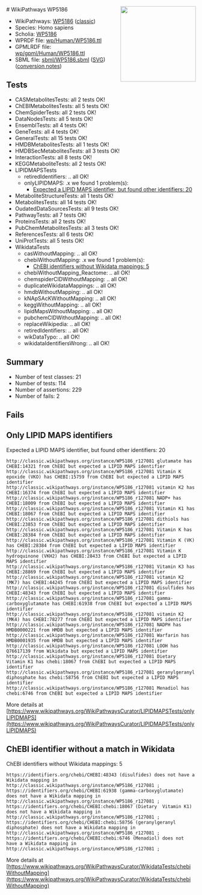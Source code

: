 <img style="float: right; width: 200px" src="https://upload.wikimedia.org/wikipedia/commons/thumb/8/83/Wplogo_with_text_500.png/640px-Wplogo_with_text_500.png" />
# WikiPathways WP5186

* WikiPathways: [WP5186](https://wikipathways.org/pathways/WP5186) ([classic](https://classic.wikipathways.org/instance/WP5186))
* Species: Homo sapiens
* Scholia: [WP5186](https://scholia.toolforge.org/wikipathways/WP5186)
* WPRDF file: [wp/Human/WP5186.ttl](../wp/Human/WP5186.ttl)
* GPMLRDF file: [wp/gpml/Human/WP5186.ttl](../wp/gpml/Human/WP5186.ttl)
* SBML file: [sbml/WP5186.sbml](../sbml/WP5186.sbml) ([SVG](../sbml/WP5186.svg)) ([conversion notes](../sbml/WP5186.txt))

## Tests
* CASMetabolitesTests: all 2 tests OK!
* ChEBIMetabolitesTests: all 5 tests OK!
* ChemSpiderTests: all 2 tests OK!
* DataNodesTests: all 5 tests OK!
* EnsemblTests: all 4 tests OK!
* GeneTests: all 4 tests OK!
* GeneralTests: all 15 tests OK!
* HMDBMetabolitesTests: all 1 tests OK!
* HMDBSecMetabolitesTests: all 3 tests OK!
* InteractionTests: all 8 tests OK!
* KEGGMetaboliteTests: all 2 tests OK!
* LIPIDMAPSTests
    * retiredIdentifiers: .. all OK!
    * onlyLIPIDMAPS: .x we found 1 problem(s):
        * [Expected a LIPID MAPS identifier, but found other identifiers: 20](#d0bfb697)
* MetaboliteStructureTests: all 1 tests OK!
* MetabolitesTests: all 14 tests OK!
* OudatedDataSourcesTests: all 9 tests OK!
* PathwayTests: all 7 tests OK!
* ProteinsTests: all 2 tests OK!
* PubChemMetabolitesTests: all 3 tests OK!
* ReferencesTests: all 6 tests OK!
* UniProtTests: all 5 tests OK!
* WikidataTests
    * casWithoutMapping: .. all OK!
    * chebiWithoutMapping: .x we found 1 problem(s):
        * [ChEBI identifiers without Wikidata mappings: 5](#a8d554d1)
    * chebiWithoutMapping_Reactome: .. all OK!
    * chemspiderCIDWithoutMapping: .. all OK!
    * duplicateWikidataMappings: .. all OK!
    * hmdbWithoutMapping: .. all OK!
    * kNApSAcKWithoutMapping: .. all OK!
    * keggWithoutMapping: .. all OK!
    * lipidMapsWithoutMapping: .. all OK!
    * pubchemCIDWithoutMapping: .. all OK!
    * replaceWikipedia: .. all OK!
    * retiredIdentifiers: .. all OK!
    * wikDataTypo: .. all OK!
    * wikidataIdentifiersWrong: .. all OK!


## Summary

* Number of test classes: 21
* Number of tests: 114
* Number of assertions: 229
* Number of fails: 2

## Fails

<a name="d0bfb697" />

## Only LIPID MAPS identifiers

Expected a LIPID MAPS identifier, but found other identifiers: 20
```
http://classic.wikipathways.org/instance/WP5186_r127081 glutamate has CHEBI:14321 from ChEBI but expected a LIPID MAPS identifier
http://classic.wikipathways.org/instance/WP5186_r127081 Vitamin K epoxide (VKO) has CHEBI:15759 from ChEBI but expected a LIPID MAPS identifier
http://classic.wikipathways.org/instance/WP5186_r127081 vitamin K2 has CHEBI:16374 from ChEBI but expected a LIPID MAPS identifier
http://classic.wikipathways.org/instance/WP5186_r127081 NADP+ has CHEBI:18009 from ChEBI but expected a LIPID MAPS identifier
http://classic.wikipathways.org/instance/WP5186_r127081 Vitamin K1 has CHEBI:18067 from ChEBI but expected a LIPID MAPS identifier
http://classic.wikipathways.org/instance/WP5186_r127081 dithiols has CHEBI:23853 from ChEBI but expected a LIPID MAPS identifier
http://classic.wikipathways.org/instance/WP5186_r127081 Vitamin K has CHEBI:28384 from ChEBI but expected a LIPID MAPS identifier
http://classic.wikipathways.org/instance/WP5186_r127081 Vitamin K (VK) has CHEBI:28384 from ChEBI but expected a LIPID MAPS identifier
http://classic.wikipathways.org/instance/WP5186_r127081 Vitamin K hydroquinone (VKH2) has CHEBI:28433 from ChEBI but expected a LIPID MAPS identifier
http://classic.wikipathways.org/instance/WP5186_r127081 Vitamin K3 has CHEBI:28869 from ChEBI but expected a LIPID MAPS identifier
http://classic.wikipathways.org/instance/WP5186_r127081 vitamin K2 (MK7) has CHEBI:44245 from ChEBI but expected a LIPID MAPS identifier
http://classic.wikipathways.org/instance/WP5186_r127081 disulfides has CHEBI:48343 from ChEBI but expected a LIPID MAPS identifier
http://classic.wikipathways.org/instance/WP5186_r127081 gamma-carboxyglutamate has CHEBI:61938 from ChEBI but expected a LIPID MAPS identifier
http://classic.wikipathways.org/instance/WP5186_r127081 vitamin K2 (MK4) has CHEBI:78277 from ChEBI but expected a LIPID MAPS identifier
http://classic.wikipathways.org/instance/WP5186_r127081 NADPH has HMDB0000221 from HMDB but expected a LIPID MAPS identifier
http://classic.wikipathways.org/instance/WP5186_r127081 Warfarin has HMDB0001935 from HMDB but expected a LIPID MAPS identifier
http://classic.wikipathways.org/instance/WP5186_r127081 LOOH has Q76617139 from Wikidata but expected a LIPID MAPS identifier
http://classic.wikipathways.org/instance/WP5186_r127081 Dietary  Vitamin K1 has chebi:18067 from ChEBI but expected a LIPID MAPS identifier
http://classic.wikipathways.org/instance/WP5186_r127081 geranylgeranyl diphosphate has chebi:58756 from ChEBI but expected a LIPID MAPS identifier
http://classic.wikipathways.org/instance/WP5186_r127081 Menadiol has chebi:6746 from ChEBI but expected a LIPID MAPS identifier
```

More details at [https://www.wikipathways.org/WikiPathwaysCurator/LIPIDMAPSTests/onlyLIPIDMAPS](https://www.wikipathways.org/WikiPathwaysCurator/LIPIDMAPSTests/onlyLIPIDMAPS)

<a name="a8d554d1" />

## ChEBI identifier without a match in Wikidata

ChEBI identifiers without Wikidata mappings: 5
```
https://identifiers.org/chebi/CHEBI:48343 (disulfides) does not have a Wikidata mapping in http://classic.wikipathways.org/instance/WP5186_r127081 ; 
https://identifiers.org/chebi/CHEBI:61938 (gamma-carboxyglutamate) does not have a Wikidata mapping in http://classic.wikipathways.org/instance/WP5186_r127081 ; 
https://identifiers.org/chebi/CHEBI:chebi:18067 (Dietary  Vitamin K1) does not have a Wikidata mapping in http://classic.wikipathways.org/instance/WP5186_r127081 ; 
https://identifiers.org/chebi/CHEBI:chebi:58756 (geranylgeranyl diphosphate) does not have a Wikidata mapping in http://classic.wikipathways.org/instance/WP5186_r127081 ; 
https://identifiers.org/chebi/CHEBI:chebi:6746 (Menadiol) does not have a Wikidata mapping in http://classic.wikipathways.org/instance/WP5186_r127081 ; 
```

More details at [https://www.wikipathways.org/WikiPathwaysCurator/WikidataTests/chebiWithoutMapping](https://www.wikipathways.org/WikiPathwaysCurator/WikidataTests/chebiWithoutMapping)

